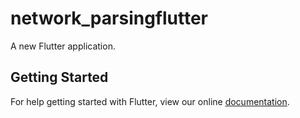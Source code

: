 # network_parsingflutter

A new Flutter application.

## Getting Started

For help getting started with Flutter, view our online
[documentation](https://flutter.io/).
